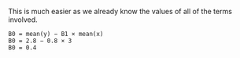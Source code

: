 This is much easier as we already know the values of all of the terms involved.

```
B0 = mean(y) − B1 × mean(x)
B0 = 2.8 − 0.8 × 3
B0 = 0.4
```
